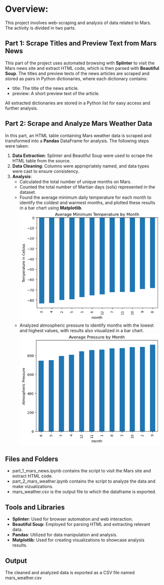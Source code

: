 # Overview:
This project involves web-scraping and analysis of data related to Mars. The activity is divided in two parts.
## Part 1: Scrape Titles and Preview Text from Mars News
This part of the project uses automated browsing with **Splinter** to visit the Mars news site and extract HTML code, which is then parsed with **Beautiful Soup**. The titles and preview texts of the news articles are scraped and stored as pairs in Python dictionaries, where each dictionary contains:
* title: The title of the news article.
* preview: A short preview text of the article.

All extracted dictionaries are stored in a Python list for easy access and further analysis.

## Part 2: Scrape and Analyze Mars Weather Data
In this part, an HTML table containing Mars weather data is scraped and transformed into a **Pandas** DataFrame for analysis. The following steps were taken:
1. **Data Extraction**: Splinter and Beautiful Soup were used to scrape the HTML table from the source.
2. **Data Cleaning**: Columns were appropriately named, and data types were cast to ensure consistency.
3. **Analysis**:
   - Calculated the total number of unique months on Mars.
   - Counted the total number of Martian days (sols) represented in the dataset.
   - Found the average minimum daily temperature for each month to identify the coldest and warmest months, and plotted these results in a bar chart using **Matplotlib**.
   ![Alt text](images/output.png)
   - Analyzed atmospheric pressure to identify months with the lowest and highest values, with results also visualized in a bar chart.
   ![Alt text](images/output2.png)


## Files and Folders
* part_1_mars_news.ipynb contains the script to visit the Mars site and extract HTML code.
* part_2_mars_weather.ipynb contains the script to analyze the data and make vizualizations.
* mars_weather.csv is the output file to which the dataframe is exported.


## Tools and Libraries
* **Splinter**: Used for browser automation and web interaction.
* **Beautiful Soup**: Employed for parsing HTML and extracting relevant data.
* **Pandas**: Utilized for data manipulation and analysis.
* **Matplotlib**: Used for creating visualizations to showcase analysis results.

## Output
The cleaned and analyzed data is exported as a CSV file named mars_weather.csv










